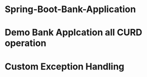 # Spring-Boot-Bank-Application
# Demo Bank Applcation all CURD operation 
# Custom Exception Handling
